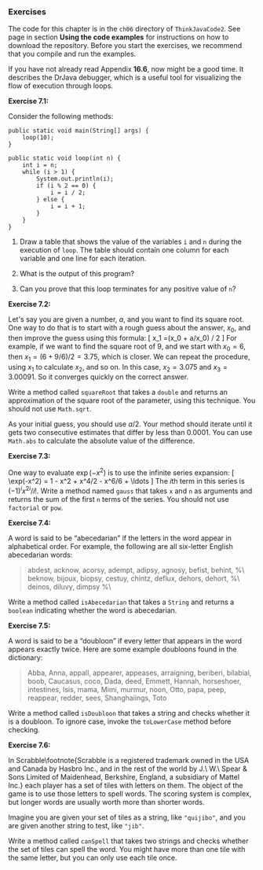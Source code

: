 ###  Exercises


The code for this chapter is in the `ch06` directory of `ThinkJavaCode2`.
See page in section **Using the code examples** for instructions on how to download the repository.
Before you start the exercises, we recommend that you compile and run the examples.

If you have not already read Appendix **16.6**, now might be a good time.
It describes the DrJava debugger, which is a useful tool for visualizing the flow of execution through loops.


**Exercise 7.1:**

Consider the following methods:

```code
public static void main(String[] args) {
    loop(10);
}

public static void loop(int n) {
    int i = n;
    while (i > 1) {
        System.out.println(i);
        if (i % 2 == 0) {
            i = i / 2;
        } else {
            i = i + 1;
        }
    }
}
```



1.  Draw a table that shows the value of the variables `i` and `n` during the execution of `loop`.
The table should contain one column for each variable and one line for each iteration.

1.  What is the output of this program?

1.  Can you prove that this loop terminates for any positive value of `n`?





**Exercise 7.2:**

Let's say you are given a number, $a$, and you want to find its square root.
One way to do that is to start with a rough guess about the answer, $x_0$, and then improve the guess using this formula:
\[ x_1 =(x_0 + a/x_0) / 2 \]
For example, if we want to find the square root of 9, and we start with $x_0 = 6$, then $x_1 = (6 + 9/6) / 2 = 3.75$, which is closer.
We can repeat the procedure, using $x_1$ to calculate $x_2$, and so on.
In this case, $x_2 = 3.075$ and $x_3 = 3.00091$.
So it converges quickly on the correct answer.

Write a method called `squareRoot` that takes a `double` and returns an approximation of the square root of the parameter, using this technique.
You should not use `Math.sqrt`.

As your initial guess, you should use $a/2$.
Your method should iterate until it gets two consecutive estimates that differ by less than 0.0001.
You can use `Math.abs` to calculate the absolute value of the difference.




**Exercise 7.3:**

One way to evaluate $\exp(-x^2)$ is to use the infinite series expansion:
\[ \exp(-x^2) = 1 - x^2 + x^4/2 - x^6/6 + \ldots \]
The $i$th term in this series is $(-1)^i x^{2i} / i!$.
Write a method named `gauss` that takes `x` and `n` as arguments and returns the sum of the first `n` terms of the series.
You should not use `factorial` or `pow`.




**Exercise 7.4:**


A word is said to be “abecedarian” if the letters in the word appear in alphabetical order.
For example, the following are all six-letter English abecedarian words:



> abdest, acknow, acorsy, adempt, adipsy, agnosy, befist, behint, %\\
> beknow, bijoux, biopsy, cestuy, chintz, deflux, dehors, dehort, %\\
> deinos, diluvy, dimpsy %\\


Write a method called `isAbecedarian` that takes a `String` and returns a `boolean` indicating whether the word is abecedarian.




**Exercise 7.5:**


A word is said to be a “doubloon” if every letter that appears in the word appears exactly twice.
Here are some example doubloons found in the dictionary:



> Abba, Anna, appall, appearer, appeases, arraigning, beriberi, bilabial, boob, Caucasus, coco, Dada, deed, Emmett, Hannah, horseshoer, intestines, Isis, mama, Mimi, murmur, noon, Otto, papa, peep, reappear, redder, sees, Shanghaiings, Toto


Write a method called `isDoubloon` that takes a string and checks whether it is a doubloon.
To ignore case, invoke the `toLowerCase` method before checking.



**Exercise 7.6:**


In Scrabble\footnote{Scrabble is a registered trademark owned in the USA and Canada by Hasbro Inc., and in the rest of the world by J.\ W.\ Spear \& Sons Limited of Maidenhead, Berkshire, England, a subsidiary of Mattel Inc.} each player has a set of tiles with letters on them.
The object of the game is to use those letters to spell words.
The scoring system is complex, but longer words are usually worth more than shorter words.

Imagine you are given your set of tiles as a string, like `"quijibo"`, and you are given another string to test, like `"jib"`.

Write a method called `canSpell` that takes two strings and checks whether the set of tiles can spell the word.
You might have more than one tile with the same letter, but you can only use each tile once.